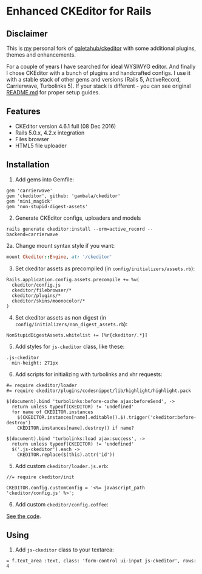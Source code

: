 # Enhanced CKEditor for Rails

## Disclaimer

This is [my](https://github.com/gambala) personal fork of [galetahub/ckeditor](https://github.com/galetahub/ckeditor) with some additional plugins, themes and enhancements.

For a couple of years I have searched for ideal WYSIWYG editor. And finally I chose CKEditor with a bunch of plugins and handcrafted configs. I use it with a stable stack of other gems and versions (Rails 5, ActiveRecord, Carrierwave, Turbolinks 5). If your stack is different - you can see original [README.md](https://github.com/galetahub/ckeditor/blob/master/README.md) for proper setup guides.

## Features

* CKEditor version 4.6.1 full (08 Dec 2016)
* Rails 5.0.x, 4.2.x integration
* Files browser
* HTML5 file uploader

## Installation

1. Add gems into Gemfile:

```
gem 'carrierwave'
gem 'ckeditor', github: 'gambala/ckeditor'
gem 'mini_magick'
gem 'non-stupid-digest-assets'
```

2. Generate CKEditor configs, uploaders and models

```
rails generate ckeditor:install --orm=active_record --backend=carrierwave
```

2a. Change mount syntax style if you want:

```ruby
mount Ckeditor::Engine, at: '/ckeditor'
```

3. Set ckeditor assets as precompiled (in `config/initializers/assets.rb`):

```
Rails.application.config.assets.precompile += %w(
  ckeditor/config.js
  ckeditor/filebrowser/*
  ckeditor/plugins/*
  ckeditor/skins/moonocolor/*
)
```

4. Set ckeditor assets as non digest (in `config/initializers/non_digest_assets.rb`):

```
NonStupidDigestAssets.whitelist += [%r{ckeditor/.*}]
```

5. Add styles for `js-ckeditor` class, like these:

```
.js-ckeditor
  min-height: 271px
```

6. Add scripts for initializing with turbolinks and xhr requests:

```
#= require ckeditor/loader
#= require ckeditor/plugins/codesnippet/lib/highlight/highlight.pack

$(document).bind 'turbolinks:before-cache ajax:beforeSend', ->
  return unless typeof(CKEDITOR) != 'undefined'
  for name of CKEDITOR.instances
    $(CKEDITOR.instances[name].editable().$).trigger('ckeditor:before-destroy')
    CKEDITOR.instances[name].destroy() if name?

$(document).bind 'turbolinks:load ajax:success', ->
  return unless typeof(CKEDITOR) != 'undefined'
  $('.js-ckeditor').each ->
    CKEDITOR.replace($(this).attr('id'))
```

5. Add custom `ckeditor/loader.js.erb`:

```
//= require ckeditor/init

CKEDITOR.config.customConfig = '<%= javascript_path 'ckeditor/config.js' %>';
```

6. Add custom `ckeditor/config.coffee`:

[See the code](https://github.com/gambala/gambala/blob/master/app/assets/javascripts/ckeditor/config.coffee).

## Using

1. Add `js-ckeditor` class to your textarea:

```
= f.text_area :text, class: 'form-control ui-input js-ckeditor', rows: 4
```

